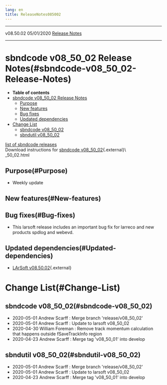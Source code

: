 ```yaml
---
lang: en
title: ReleaseNotes085002
---
```


  ----------- ------------ -- -- ------------------------------------------------------
  v08.50.02   05/01/2020         [Release Notes](ReleaseNotes085002.html)
  ----------- ------------ -- -- ------------------------------------------------------



sbndcode v08\_50\_02 Release Notes(#sbndcode-v08_50_02-Release-Notes)
======================================================================================

-   **Table of contents**
-   [sbndcode v08\_50\_02 Release
    Notes](#sbndcode-v08_50_02-Release-Notes)
    -   [Purpose](#Purpose)
    -   [New features](#New-features)
    -   [Bug fixes](#Bug-fixes)
    -   [Updated dependencies](#Updated-dependencies)
-   [Change List](#Change-List)
    -   [sbndcode v08\_50\_02](#sbndcode-v08_50_02)
    -   [sbndutil v08\_50\_02](#sbndutil-v08_50_02)

[list of sbndcode
releases](List_of_SBND_code_releases.html)\
Download instructions for [sbndcode
v08\_50\_02](http://scisoft.fnal.gov/scisoft/bundles/sbnd/v08_50_02/sbndcode-v08){.external}\\\
\_50\_02.html



Purpose(#Purpose)
----------------------------------

-   Weekly update



New features(#New-features)
--------------------------------------------



Bug fixes(#Bug-fixes)
--------------------------------------

-   This larsoft release includes an important bug fix for larreco and
    new products spdlog and webevd.



Updated dependencies(#Updated-dependencies)
------------------------------------------------------------

-   [LArSoft
    v08.50.02](https://cdcvs.fnal.gov/redmine/projects/larsoft/wiki/ReleaseNotes085002){.external}



Change List(#Change-List)
==========================================



sbndcode v08\_50\_02(#sbndcode-v08_50_02)
----------------------------------------------------------

-   2020-05-01 Andrew Scarff : Merge branch \'release/v08\_50\_02\'
-   2020-05-01 Andrew Scarff : Update to larsoft v08\_50\_02
-   2020-04-30 William Foreman : Remove track momentum calculation that
    happens outside fSaveTrackInfo region
-   2020-04-23 Andrew Scarff : Merge tag \'v08\_50\_01\' into develop



sbndutil v08\_50\_02(#sbndutil-v08_50_02)
----------------------------------------------------------

-   2020-05-01 Andrew Scarff : Merge branch \'release/v08\_50\_02\'
-   2020-05-01 Andrew Scarff : Update to larsoft v08\_50\_02
-   2020-04-23 Andrew Scarff : Merge tag \'v08\_50\_01\' into develop
